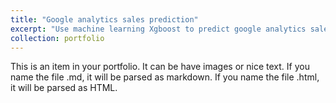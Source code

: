 ```yaml
---
title: "Google analytics sales prediction"
excerpt: "Use machine learning Xgboost to predict google analytics sales<br/><img src='https://github.com/jvilchesf/portfolio.github.io/blob/main/images/portfolio_ai_3_xgboost.png?raw=true'>"
collection: portfolio
---
```


This is an item in your portfolio. It can be have images or nice text. If you name the file .md, it will be parsed as markdown. If you name the file .html, it will be parsed as HTML. 
